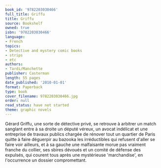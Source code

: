 ```yaml
---
book_id: '9782203030466'
full_title: Griffu
title: Griffu
source: Bookshelf
owned: true
isbn: '9782203030466'
language:
- French
topics:
- Detective and mystery comic books
- strips
- etc
authors:
- Tardi/Manchette
publisher: Casterman
length: 55 pages
date_published: '2010-01-01'
format: Paperback
type: book
cover_filename: 9782203030466.jpg
order: null
read_status: have not started
theme: graphic novels
---
```

Gérard Griffu, une sorte de détective privé, se retrouve à arbitrer un match sanglant entre à sa droite un député véreux, un avocat indélicat et une entreprise de travaux publics chargée de rénover tout un quartier de Paris quitte à faire déguerpir au bazooka les irréductibles qui refusent d'aller se faire voir ailleurs, et à sa gauche une malfaisante morue pas vraiment franche du collier, ses sbires dévoués et un comité de défense des expulsés, qui courent tous après une mystérieuse 'marchandise', en l'occurrence un dossier compromettant.
